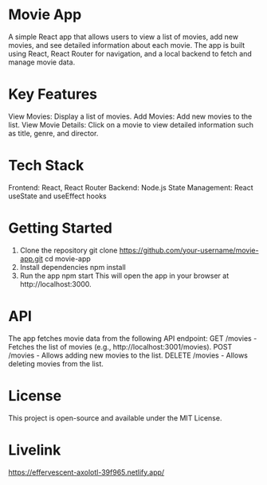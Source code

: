 # **Movie App**
A simple React app that allows users to view a list of movies, add new movies, and see detailed information about each movie. The app is built using React, React Router for navigation, and a local backend to fetch and manage movie data.

# **Key Features**
View Movies: Display a list of movies.
Add Movies: Add new movies to the list.
View Movie Details: Click on a movie to view detailed information such as title, genre, and director.

# **Tech Stack**
Frontend: React, React Router
Backend: Node.js
State Management: React useState and useEffect hooks

# **Getting Started**
1. Clone the repository
git clone https://github.com/your-username/movie-app.git
cd movie-app
2. Install dependencies
npm install
3. Run the app
npm start
This will open the app in your browser at http://localhost:3000.

# **API**
The app fetches movie data from the following API endpoint:
GET /movies - Fetches the list of movies (e.g., http://localhost:3001/movies).
POST /movies - Allows adding new movies to the list.
DELETE /movies - Allows deleting movies from the list.

# **License**
This project is open-source and available under the MIT License.
# **Livelink**
https://effervescent-axolotl-39f965.netlify.app/

